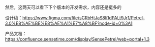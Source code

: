 然后，这两天可以看下下个版本的开发需求，内容还是挺多的

设计稿：https://www.figma.com/file/sCRbHtJaS8Ii1dPALt9Jr1/Petrel-3.0%E8%AE%BE%E8%AE%A1%E7%A8%BF?node-id=0%3A1

产品文档： https://confluence.sensetime.com/display/SensePetrel/web+portal+1.3